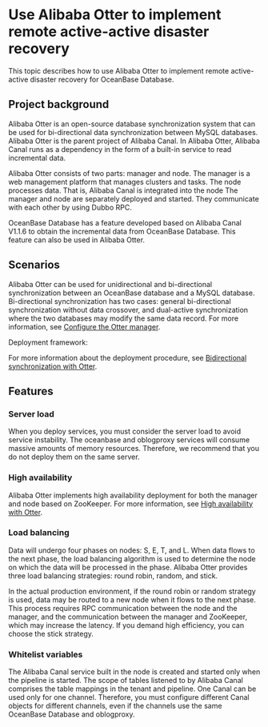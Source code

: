 # Use Alibaba Otter to implement remote active-active disaster recovery

This topic describes how to use Alibaba Otter to implement remote active-active disaster recovery for OceanBase Database.

## Project background

Alibaba Otter is an open-source database synchronization system that can be used for bi-directional data synchronization between MySQL databases. Alibaba Otter is the parent project of Alibaba Canal. In Alibaba Otter, Alibaba Canal runs as a dependency in the form of a built-in service to read incremental data.

Alibaba Otter consists of two parts: manager and node. The manager is a web management platform that manages clusters and tasks. The node processes data. That is, Alibaba Canal is integrated into the node The manager and node are separately deployed and started. They communicate with each other by using Dubbo RPC.

OceanBase Database has a feature developed based on Alibaba Canal V1.1.6 to obtain the incremental data from OceanBase Database. This feature can also be used in Alibaba Otter.

## Scenarios

Alibaba Otter can be used for unidirectional and bi-directional synchronization between an OceanBase database and a MySQL database. Bi-directional synchronization has two cases: general bi-directional synchronization without data crossover, and dual-active synchronization where the two databases may modify the same data record. For more information, see [Configure the Otter manager](https://github.com/alibaba/otter/wiki/Manager%E9%85%8D%E7%BD%AE%E4%BB%8B%E7%BB%8D).

Deployment framework:

<!-- ![Deployment framework](https://obbusiness-private.oss-cn-shanghai.aliyuncs.com/doc/img/observer/V3.1.4/zh-CN/course/use-otter-to-keep-double-online/1.%E9%83%A8%E7%BD%B2%E6%A1%86%E6%9E%B6.png) -->

For more information about the deployment procedure, see [Bidirectional synchronization with Otter](https://github.com/oceanbase/canal/wiki/otter%E5%8F%8C%E5%90%91%E5%90%8C%E6%AD%A5).

## Features

### Server load

When you deploy services, you must consider the server load to avoid service instability. The oceanbase and oblogproxy services will consume massive amounts of memory resources. Therefore, we recommend that you do not deploy them on the same server.

### High availability

Alibaba Otter implements high availability deployment for both the manager and node based on ZooKeeper. For more information, see [High availability with Otter](https://github.com/alibaba/otter/wiki/Otter%E9%AB%98%E5%8F%AF%E7%94%A8%E6%80%A7).

### Load balancing

Data will undergo four phases on nodes: S, E, T, and L. When data flows to the next phase, the load balancing algorithm is used to determine the node on which the data will be processed in the phase. Alibaba Otter provides three load balancing strategies: round robin, random, and stick.

In the actual production environment, if the round robin or random strategy is used, data may be routed to a new node when it flows to the next phase. This process requires RPC communication between the node and the manager, and the communication between the manager and ZooKeeper, which may increase the latency. If you demand high efficiency, you can choose the stick strategy.

### Whitelist variables

The Alibaba Canal service built in the node is created and started only when the pipeline is started. The scope of tables listened to by Alibaba Canal comprises the table mappings in the tenant and pipeline. One Canal can be used only for one channel. Therefore, you must configure different Canal objects for different channels, even if the channels use the same OceanBase Database and oblogproxy.
